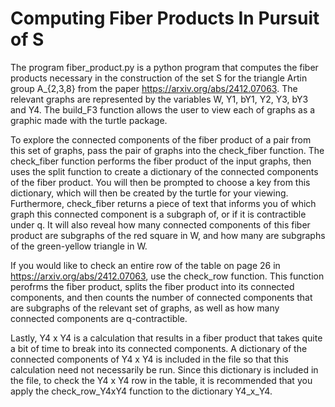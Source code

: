 # Computing Fiber Products In Pursuit of S

  The program fiber_product.py is a python program that computes the fiber products necessary in the construction of the set S for the triangle Artin group A_{2,3,8} from the paper https://arxiv.org/abs/2412.07063. The relevant graphs are represented by the variables W, Y1, bY1, Y2, Y3, bY3 and Y4. The build_F3 function allows the user to view each of graphs as a graphic made with the turtle package.

  To explore the connected components of the fiber product of a pair from this set of graphs, pass the pair of graphs into the check_fiber function. The check_fiber function performs
the fiber product of the input graphs, then uses the split function to create a dictionary of the connected components of the fiber product. You will then be prompted to choose a key
from this dictionary, which will then be created by the turtle for your viewing. Furthermore, check_fiber returns a piece of text that informs you of which graph this connected component is a subgraph of, or if it is contractible under q. It will also reveal how many connected components of this fiber product are subgraphs of the red square in W, and how many are subgraphs of the green-yellow triangle in W.

  If you would like to check an entire row of the table on page 26 in https://arxiv.org/abs/2412.07063, use the check_row function. This function perofrms the fiber product, splits the fiber product into its connected components, and then counts the number of connected components that are subgraphs of the relevant set of graphs, as well as how many connected components are q-contractible.

  Lastly, Y4 x Y4 is a calculation that results in a fiber product that takes quite a bit of time to break into its connected components. A dictionary of the connected components of
Y4 x Y4 is included in the file so that this calculation need not necessarily be run. Since this dictionary is included in the file, to check the Y4 x Y4 row in the table, it is
recommended that you apply the check_row_Y4xY4 function to the dictionary Y4_x_Y4.
